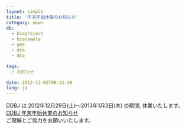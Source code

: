 ```yaml
---
layout: simple
title: '年末年始休業のお知らせ'
category: news
db:
  - bioproject
  - biosample
  - gea
  - dra
  - dta

tags:
  - お知らせ

date: 2012-12-05T08:41:40
lang: ja
---
```


DDBJ は 2012年12月29日(土)～2013年1月3日(木) の期間, 休業いたします。<a href="/news/ja/2012-12-05.html">DDBJ 年末年始休業のお知らせ</a><br>ご理解とご協力をお願いいたします。
